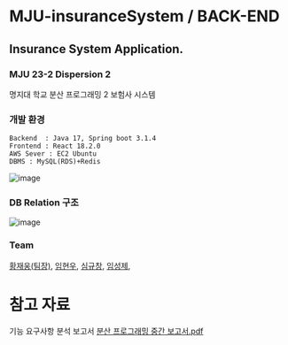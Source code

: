 # MJU-insuranceSystem / BACK-END
## Insurance System Application.
### MJU 23-2 Dispersion 2
명지대 학교 분산 프로그래밍 2 보험사 시스템

### 개발 환경
```
Backend  : Java 17, Spring boot 3.1.4
Frontend : React 18.2.0
AWS Sever : EC2 Ubuntu
DBMS : MySQL(RDS)+Redis
```
![image](https://github.com/MJ23-2Team/InsuranceSystem-Front/assets/62841992/660a92af-35f8-4b17-a8fa-ded458ffab41)

### DB Relation 구조
![image](https://github.com/wodnd0131/InsuranceSystem/assets/62841992/137194c1-455a-4b52-a5c4-3516df0f513a)

### Team
[황재웅(팀장)](https://github.com/wodnd0131),
[임현우](https://github.com/woowal),
[심규창](https://github.com/gyuchangShim),
[임성제](https://github.com/seongje00416),


# 참고 자료
기능 요구사항 분석 보고서
[분산 프로그래밍 중간 보고서.pdf](https://github.com/wodnd0131/InsuranceSystem/files/12530592/default.pdf)


